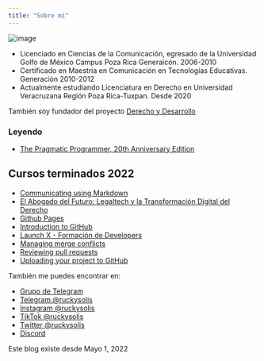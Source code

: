 ```yaml
---
title: "Sobre mí"
---
```


![image](https://user-images.githubusercontent.com/2883426/166320630-28922fc1-e93d-42d0-a0f5-a758e4306e79.png)


- Licenciado en Ciencias de la Comunicación, egresado de la Universidad Golfo de México Campus Poza Rica Generaicón. 2006-2010
- Certificado en Maestria en Comunicación en Tecnologías Educativas. Generación 2010-2012
- Actualmente estudiando Licenciatura en Derecho en Universidad Veracruzana Región Poza Rica-Tuxpan. Desde 2020

También soy fundador del proyecto [Derecho y Desarrollo](https://ruckysolis.github.io/derechoydesarrollo/)

### Leyendo
- [The Pragmatic Programmer, 20th Anniversary Edition](https://pragprog.com/titles/tpp20/the-pragmatic-programmer-20th-anniversary-edition/)


## Cursos terminados 2022

- [Communicating using Markdown](https://lab.github.com/githubtraining/communicating-using-markdown)
- [El Abogado del Futuro: Legaltech y la Transformación Digital del Derecho](https://www.coursera.org/learn/legaltech/)
- [Github Pages](https://lab.github.com/githubtraining/github-pages)
- [Introduction to GitHub](https://lab.github.com/githubtraining/introduction-to-github)
- [Launch X - Formación de Developers](https://launchx.rocks)
- [Managing merge conflicts](https://lab.github.com/githubtraining/managing-merge-conflicts)
- [Reviewing pull requests](https://lab.github.com/githubtraining/reviewing-pull-requests)
- [Uploading your project to GitHub](https://lab.github.com/githubtraining/uploading-your-project-to-github)

También me puedes encontrar en:

- [Grupo de Telegram](https://t.me/+UUbaa45AyTCRaA8I)
- [Telegram @ruckysolis](https://t.me/ruckysolis)
- [Instagram @ruckysolis](https://www.instagram.com/ruckysolis/)
- [TikTok @ruckysolis](https://www.tiktok.com/@ruckysolis)
- [Twitter @ruckysolis](https://twitter.com/ruckysolis)
- [Discord](https://discord.gg/fTcp2gyZh4)


Este blog existe desde Mayo 1, 2022
